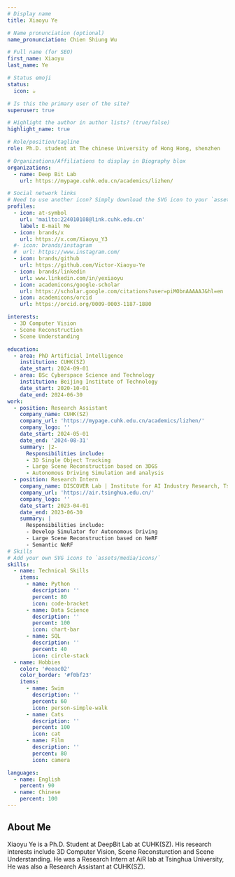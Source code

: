 ```yaml
---
# Display name
title: Xiaoyu Ye

# Name pronunciation (optional)
name_pronunciation: Chien Shiung Wu

# Full name (for SEO)
first_name: Xiaoyu
last_name: Ye

# Status emoji
status:
  icon: ☕️

# Is this the primary user of the site?
superuser: true

# Highlight the author in author lists? (true/false)
highlight_name: true

# Role/position/tagline
role: Ph.D. student at The chinese University of Hong Hong, shenzhen

# Organizations/Affiliations to display in Biography blox
organizations:
  - name: Deep Bit Lab
    url: https://mypage.cuhk.edu.cn/academics/lizhen/

# Social network links
# Need to use another icon? Simply download the SVG icon to your `assets/media/icons/` folder.
profiles:
  - icon: at-symbol
    url: 'mailto:224010108@link.cuhk.edu.cn'
    label: E-mail Me
  - icon: brands/x
    url: https://x.com/Xiaoyu_Y3
  #- icon: brands/instagram
  #  url: https://www.instagram.com/
  - icon: brands/github
    url: https://github.com/Victor-Xiaoyu-Ye
  - icon: brands/linkedin
    url: www.linkedin.com/in/yexiaoyu
  - icon: academicons/google-scholar
    url: https://scholar.google.com/citations?user=piMObnAAAAAJ&hl=en
  - icon: academicons/orcid
    url: https://orcid.org/0009-0003-1187-1880

interests:
  - 3D Computer Vision
  - Scene Reconstruction
  - Scene Understanding

education:
  - area: PhD Artificial Intelligence
    institution: CUHK(SZ)
    date_start: 2024-09-01
  - area: BSc Cyberspace Science and Technology
    institution: Beijing Institute of Technology
    date_start: 2020-10-01
    date_end: 2024-06-30
work:
  - position: Research Assistant
    company_name: CUHK(SZ)
    company_url: 'https://mypage.cuhk.edu.cn/academics/lizhen/'
    company_logo: ''
    date_start: 2024-05-01
    date_end: '2024-08-31'
    summary: |2-
      Responsibilities include:
      - 3D Single Object Tracking
      - Large Scene Reconstruction based on 3DGS
      - Autonomous Driving Simulation and analysis
  - position: Research Intern
    company_name: DISCOVER Lab | Institute for AI Industry Research, Tsinghua University
    company_url: 'https://air.tsinghua.edu.cn/'
    company_logo: ''
    date_start: 2023-04-01
    date_end: 2023-06-30
    summary: |
      Responsibilities include:
      - Develop Simulator for Autonomous Driving
      - Large Scene Reconstruction based on NeRF
      - Semantic NeRF
# Skills
# Add your own SVG icons to `assets/media/icons/`
skills:
  - name: Technical Skills
    items:
      - name: Python
        description: ''
        percent: 80
        icon: code-bracket
      - name: Data Science
        description: ''
        percent: 100
        icon: chart-bar
      - name: SQL
        description: ''
        percent: 40
        icon: circle-stack
  - name: Hobbies
    color: '#eeac02'
    color_border: '#f0bf23'
    items:
      - name: Swim
        description: ''
        percent: 60
        icon: person-simple-walk
      - name: Cats
        description: ''
        percent: 100
        icon: cat
      - name: Film
        description: ''
        percent: 80
        icon: camera

languages:
  - name: English
    percent: 90
  - name: Chinese
    percent: 100
---
```


## About Me

Xiaoyu Ye is a Ph.D. Student at DeepBit Lab at CUHK(SZ). His research interests include 3D Computer Vision, Scene Reconsturction and Scene Understanding. He was a Research Intern at AiR lab at Tsinghua University, He was also a Research Assistant at CUHK(SZ).
